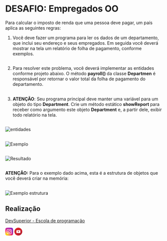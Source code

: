 <h1>DESAFIO: Empregados OO</h1>

Para calcular o imposto de renda que uma pessoa deve pagar, um país aplica as seguintes regras:
1. Você deve fazer um programa para ler os dados de um departamento, que inclui seu endereço e seus
   empregados. Em seguida você deverá mostrar na tela um relatório de folha de pagamento, conforme
   exemplos.

   ##

2. Para resolver este problema, você deverá implementar as entidades conforme projeto abaixo. O método
   <b>payroll() </b>da classe <b>Departmen</b> é responsável por retornar o valor total da folha de pagamento do
   departamento.

   ##

3. <b>ATENÇÃO</b>:
   Seu programa principal deve manter uma variável para um objeto do tipo <b>Department</b>. Crie um método
   estático <b>showReport </b>para receber como argumento este objeto <b>Department</b> e, a partir dele, exibir todo
   relatório na tela.

##

<div style="align-items: center;">

![entidades](https://i.imgur.com/5o0svVO.png)



##

![Exemplo](https://i.imgur.com/nowsNGN.png)






##

![Resultado](https://i.imgur.com/E6PcDEL.png)

##

<b>ATENÇÃO:</b>
Para o exemplo dado acima, esta é a estrutura de objetos que você deverá criar na memória:

##

![Exemplo estrutura](https://i.imgur.com/ijJPvbZ.png)

## Realização

[DevSuperior - Escola de programação](https://devsuperior.com.br/)

[![DevSuperior no Instagram](https://raw.githubusercontent.com/devsuperior/bds-assets/main/ds/ig-icon.png)](https://instagram.com/devsuperior.ig) ![DevSuperior no Youtube](https://raw.githubusercontent.com/devsuperior/bds-assets/main/ds/yt-icon.png)